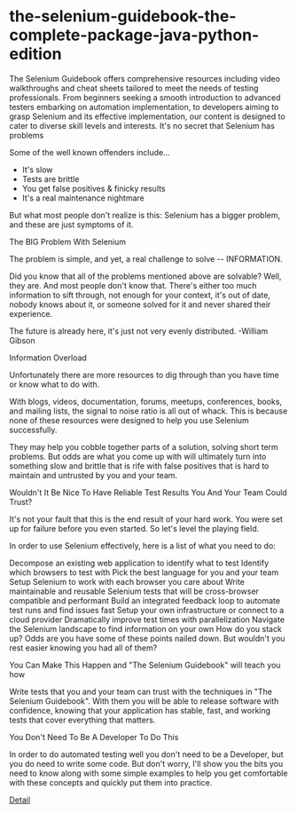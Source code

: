 # the-selenium-guidebook-the-complete-package-java-python-edition
The Selenium Guidebook offers comprehensive resources including video walkthroughs and cheat sheets tailored to meet the needs of testing professionals. From beginners seeking a smooth introduction to advanced testers embarking on automation implementation, to developers aiming to grasp Selenium and its effective implementation, our content is designed to cater to diverse skill levels and interests.
It's no secret that Selenium has problems

Some of the well known offenders include...
- It's slow
- Tests are brittle
- You get false positives & finicky results
- It's a real maintenance nightmare

But what most people don't realize is this: Selenium has a bigger problem, and these are just symptoms of it.

The BIG Problem With Selenium

The problem is simple, and yet, a real challenge to solve -- INFORMATION.

Did you know that all of the problems mentioned above are solvable? Well, they are. And most people don't know that. There's either too much information to sift through, not enough for your context, it's out of date, nobody knows about it, or someone solved for it and never shared their experience.

The future is already here, it's just not very evenly distributed.
-William Gibson

Information Overload

Unfortunately there are more resources to dig through than you have time or know what to do with.

With blogs, videos, documentation, forums, meetups, conferences, books, and mailing lists, the signal to noise ratio is all out of whack. This is because none of these resources were designed to help you use Selenium successfully.

They may help you cobble together parts of a solution, solving short term problems. But odds are what you come up with will ultimately turn into something slow and brittle that is rife with false positives that is hard to maintain and untrusted by you and your team.

Wouldn't It Be Nice To Have Reliable Test Results You And Your Team Could Trust?

It's not your fault that this is the end result of your hard work. You were set up for failure before you even started. So let's level the playing field.

In order to use Selenium effectively, here is a list of what you need to do:

Decompose an existing web application to identify what to test
Identify which browsers to test with
Pick the best language for you and your team
Setup Selenium to work with each browser you care about
Write maintainable and reusable Selenium tests that will be cross-browser compatible and performant
Build an integrated feedback loop to automate test runs and find issues fast
Setup your own infrastructure or connect to a cloud provider
Dramatically improve test times with parallelization
Navigate the Selenium landscape to find information on your own
How do you stack up? Odds are you have some of these points nailed down. But wouldn't you rest easier knowing you had all of them?

You Can Make This Happen and "The Selenium Guidebook" will teach you how

Write tests that you and your team can trust with the techniques in "The Selenium Guidebook". With them you will be able to release software with confidence, knowing that your application has stable, fast, and working tests that cover everything that matters.

You Don't Need To Be A Developer To Do This

In order to do automated testing well you don't need to be a Developer, but you do need to write some code. But don't worry, I'll show you the bits you need to know along with some simple examples to help you get comfortable with these concepts and quickly put them into practice.

[Detail](https://eduitfree.com/courses/the-selenium-guidebook-the-complete-package-java-python-edition)
